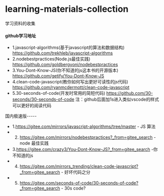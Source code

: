 # learning-materials-collection
学习资料的收集

#### github学习地址
- 1.javascript-algorithms(基于javascript的算法和数据结构)
https://github.com/trekhleb/javascript-algorithms
- 2.nodebestpractices(Node.js最佳实践)
https://github.com/goldbergyoni/nodebestpractices
- 3.You-Dont-Know-JS(你不知道的js这本书的开源版本)
https://github.com/getify/You-Dont-Know-JS
- 4.clean-code-javascript(教你如何写出更好可读性的js代码)
https://github.com/ryanmcdermott/clean-code-javascript
- 5.30-seconds-of-code(开发时常用的简短代码)
https://github.com/30-seconds/30-seconds-of-code
注：github后面加1s进入类似vscode的样式可以更好的阅读代码

国内极速版-----
- 1.https://gitee.com/mirrors/javascript-algorithms/tree/master - JS 算法
- 2. https://gitee.com/mirrors/nodebestpractices?_from=gitee_search - node 最佳实践
- 3.https://gitee.com/crazy3/You-Dont-Know-JS?_from=gitee_search  -你不知道的js
- 4. https://gitee.com/mirrors_trending/clean-code-javascript?_from=gitee_search - 好坏代码之分 
- 5. https://gitee.com/seconds-of-code/30-seconds-of-code?_from=gitee_search - 30s code?

